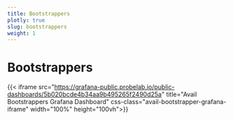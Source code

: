 ```yaml
---
title: Bootstrappers
plotly: true
slug: bootstrappers
weight: 1
---
```


# Bootstrappers

{{< iframe src="https://grafana-public.probelab.io/public-dashboards/5b020bcde4b34aa9b495265f2490d25a" title="Avail Bootstrappers Grafana Dashboard" css-class="avail-bootstrapper-grafana-iframe" width="100%" height="100vh">}}
